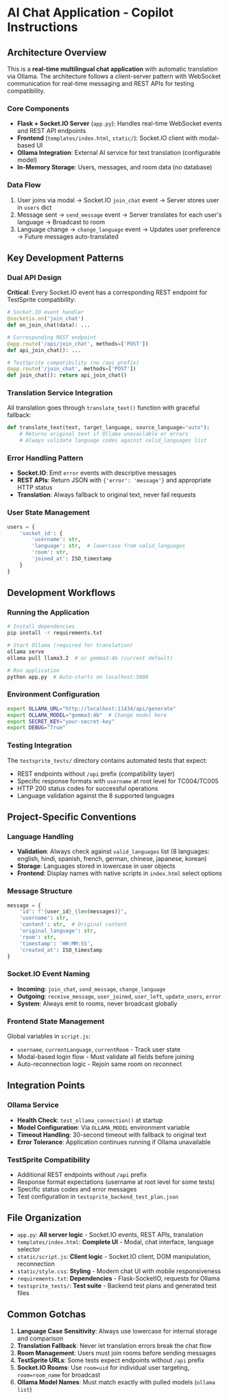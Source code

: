 # AI Chat Application - Copilot Instructions

## Architecture Overview

This is a **real-time multilingual chat application** with automatic translation via Ollama. The architecture follows a client-server pattern with WebSocket communication for real-time messaging and REST APIs for testing compatibility.

### Core Components

- **Flask + Socket.IO Server** (`app.py`): Handles real-time WebSocket events and REST API endpoints
- **Frontend** (`templates/index.html`, `static/`): Socket.IO client with modal-based UI
- **Ollama Integration**: External AI service for text translation (configurable model)
- **In-Memory Storage**: Users, messages, and room data (no database)

### Data Flow

1. User joins via modal → Socket.IO `join_chat` event → Server stores user in `users` dict
2. Message sent → `send_message` event → Server translates for each user's language → Broadcast to room
3. Language change → `change_language` event → Updates user preference → Future messages auto-translated

## Key Development Patterns

### Dual API Design
**Critical**: Every Socket.IO event has a corresponding REST endpoint for TestSprite compatibility:
```python
# Socket.IO event handler
@socketio.on('join_chat')
def on_join_chat(data): ...

# Corresponding REST endpoint
@app.route('/api/join_chat', methods=['POST'])
def api_join_chat(): ...

# TestSprite compatibility (no /api prefix)
@app.route('/join_chat', methods=['POST'])
def join_chat(): return api_join_chat()
```

### Translation Service Integration
All translation goes through `translate_text()` function with graceful fallback:
```python
def translate_text(text, target_language, source_language="auto"):
    # Returns original text if Ollama unavailable or errors
    # Always validate language codes against valid_languages list
```

### Error Handling Pattern
- **Socket.IO**: Emit `error` events with descriptive messages
- **REST APIs**: Return JSON with `{'error': 'message'}` and appropriate HTTP status
- **Translation**: Always fallback to original text, never fail requests

### User State Management
```python
users = {
    'socket_id': {
        'username': str,
        'language': str,  # lowercase from valid_languages
        'room': str,
        'joined_at': ISO_timestamp
    }
}
```

## Development Workflows

### Running the Application
```bash
# Install dependencies
pip install -r requirements.txt

# Start Ollama (required for translation)
ollama serve
ollama pull llama3.2  # or gemma3:4b (current default)

# Run application
python app.py  # Auto-starts on localhost:5000
```

### Environment Configuration
```bash
export OLLAMA_URL="http://localhost:11434/api/generate"
export OLLAMA_MODEL="gemma3:4b"  # Change model here
export SECRET_KEY="your-secret-key"
export DEBUG="True"
```

### Testing Integration
The `testsprite_tests/` directory contains automated tests that expect:
- REST endpoints without `/api` prefix (compatibility layer)
- Specific response formats with `username` at root level for TC004/TC005
- HTTP 200 status codes for successful operations
- Language validation against the 8 supported languages

## Project-Specific Conventions

### Language Handling
- **Validation**: Always check against `valid_languages` list (8 languages: english, hindi, spanish, french, german, chinese, japanese, korean)
- **Storage**: Languages stored in lowercase in user objects
- **Frontend**: Display names with native scripts in `index.html` select options

### Message Structure
```python
message = {
    'id': f"{user_id}_{len(messages)}",
    'username': str,
    'content': str,  # Original content
    'original_language': str,
    'room': str,
    'timestamp': 'HH:MM:SS',
    'created_at': ISO_timestamp
}
```

### Socket.IO Event Naming
- **Incoming**: `join_chat`, `send_message`, `change_language`
- **Outgoing**: `receive_message`, `user_joined`, `user_left`, `update_users`, `error`
- **System**: Always emit to rooms, never broadcast globally

### Frontend State Management
Global variables in `script.js`:
- `username`, `currentLanguage`, `currentRoom` - Track user state
- Modal-based login flow - Must validate all fields before joining
- Auto-reconnection logic - Rejoin same room on reconnect

## Integration Points

### Ollama Service
- **Health Check**: `test_ollama_connection()` at startup
- **Model Configuration**: Via `OLLAMA_MODEL` environment variable
- **Timeout Handling**: 30-second timeout with fallback to original text
- **Error Tolerance**: Application continues running if Ollama unavailable

### TestSprite Compatibility
- Additional REST endpoints without `/api` prefix
- Response format expectations (username at root level for some tests)
- Specific status codes and error messages
- Test configuration in `testsprite_backend_test_plan.json`

## File Organization

- `app.py`: **All server logic** - Socket.IO events, REST APIs, translation
- `templates/index.html`: **Complete UI** - Modal, chat interface, language selector
- `static/script.js`: **Client logic** - Socket.IO client, DOM manipulation, reconnection
- `static/style.css`: **Styling** - Modern chat UI with mobile responsiveness
- `requirements.txt`: **Dependencies** - Flask-SocketIO, requests for Ollama
- `testsprite_tests/`: **Test suite** - Backend test plans and generated test files

## Common Gotchas

1. **Language Case Sensitivity**: Always use lowercase for internal storage and comparison
2. **Translation Fallback**: Never let translation errors break the chat flow
3. **Room Management**: Users must join rooms before sending messages
4. **TestSprite URLs**: Some tests expect endpoints without `/api` prefix
5. **Socket.IO Rooms**: Use `room=uid` for individual user targeting, `room=room_name` for broadcast
6. **Ollama Model Names**: Must match exactly with pulled models (`ollama list`)